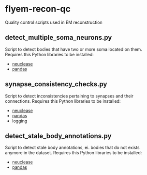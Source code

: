 # flyem-recon-qc
Quality control scripts used in EM reconstruction

## detect_multiple_soma_neurons.py
Script to detect bodies that have two or more soma located on them.
Requires this Python libraries to be installed:
* [neuclease](https://github.com/stuarteberg/neuclease)
* [pandas](https://pandas.pydata.org/)

## synapse_consistency_checks.py
Script to detect inconsistencies pertaining to synapses and their connections.
Requires this Python libraries to be installed:
* [neuclease](https://github.com/stuarteberg/neuclease)
* [pandas](https://pandas.pydata.org/)
* logging

## detect_stale_body_annotations.py
Script to detect stale body annotations, ei. bodies that do not exists anymore in the dataset.
Requires this Python libraries to be installed:
* [neuclease](https://github.com/stuarteberg/neuclease)
* [pandas](https://pandas.pydata.org/)